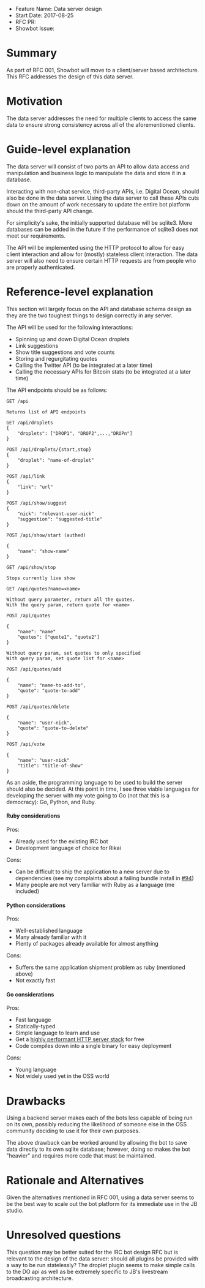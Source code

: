 - Feature Name: Data server design
- Start Date: 2017-08-25
- RFC PR:
- Showbot Issue:

# Summary
[summary]: #summary

As part of RFC 001, Showbot will move to a client/server based architecture.
This RFC addresses the design of this data server.

# Motivation
[motivation]: #motivation

The data server addresses the need for multiple clients to access the same data
to ensure strong consistency across all of the aforementioned clients.

# Guide-level explanation
[guide-level-explanation]: #guide-level-explanation

The data server will consist of two parts an API to allow data access and 
manipulation and business logic to manipulate the data and store it in a 
database.

Interacting with non-chat service, third-party APIs, i.e. Digital Ocean, should
also be done in the data server. Using the data server to call these APIs cuts 
down on the amount of work necessary to update the entire bot platform should 
the third-party API change.

For simplicity's sake, the initially supported database will be
sqlite3. More databases can be added in the future if the performance of sqlite3
does not meet our requirements.

The API will be implemented using the HTTP protocol to allow for easy client
interaction and allow for (mostly) stateless client interaction. The data server
will also need to ensure certain HTTP requests are from people who are properly
authenticated.

# Reference-level explanation
[reference-level-explanation]: #reference-level-explanation

This section will largely focus on the API and database schema design as they
are the two toughest things to design correctly in any server.

The API will be used for the following interactions:

- Spinning up and down Digital Ocean droplets
- Link suggestions
- Show title suggestions and vote counts
- Storing and regurgitating quotes
- Calling the Twitter API (to be integrated at a later time)
- Calling the necessary APIs for Bitcoin stats (to be integrated at a later time)

The API endpoints should be as follows:

```
GET /api

Returns list of API endpoints
```
```
GET /api/droplets
{
    "droplets": ["DROP1", "DROP2",...,"DROPn"]
}
```
```
POST /api/droplets/{start,stop}
{
    "droplet": "name-of-droplet"
}
```
```
POST /api/link
{
    "link": "url"
}
```
```
POST /api/show/suggest
{
    "nick": "relevant-user-nick"
    "suggestion": "suggested-title"
}
```
```
POST /api/show/start (authed)

{
    "name": "show-name"
}
```
```
GET /api/show/stop

Stops currently live show
```
```
GET /api/quotes?name=<name>

Without query parameter, return all the quotes.
With the query param, return quote for <name>
```
```
POST /api/quotes

{
    "name": "name"
    "quotes": ["quote1", "quote2"]
}

Without query param, set quotes to only specified
With query param, set quote list for <name>
```
```
POST /api/quotes/add

{
    "name": "name-to-add-to",
    "quote": "quote-to-add"
}
```
```
POST /api/quotes/delete

{
    "name": "user-nick",
    "quote": "quote-to-delete"
}
```
```
POST /api/vote

{
    "name": "user-nick"
    "title": "title-of-show"
}
```

As an aside, the programming language to be used to build the server should also
be decided. At this point in time, I see three viable languages for developing
the server with my vote going to Go (not that this is a democracy): Go, Python, 
and Ruby.

#### Ruby considerations
Pros:
- Already used for the existing IRC bot
- Development language of choice for Rikai

Cons:
- Can be difficult to ship the application to a new server due to dependencies
(see my complaints about a failing bundle install in [#94](https://github.com/rikai/Showbot/issues/94))
- Many people are not very familiar with Ruby as a language (me included)

#### Python considerations
Pros:
- Well-established language
- Many already familiar with it
- Plenty of packages already available for almost anything

Cons:
- Suffers the same application shipment problem as ruby (mentioned above)
- Not exactly fast

#### Go considerations
Pros:
- Fast language
- Statically-typed
- Simple language to learn and use
- Get a [highly performant HTTP server stack](https://golang.org/pkg/net/http/) 
for free
- Code compiles down into a single binary for easy deployment

Cons:
- Young language
- Not widely used yet in the OSS world

# Drawbacks
[drawbacks]: #drawbacks

Using a backend server makes each of the bots less capable of being run on its
own, possibly reducing the likelihood of someone else in the OSS community 
deciding to use it for their own purposes.

The above drawback can be worked around by allowing the bot to save data
directly to its own sqlite database; however, doing so makes the bot "heavier"
and requires more code that must be maintained.

# Rationale and Alternatives
[alternatives]: #alternatives

Given the alternatives mentioned in RFC 001, using a data server seems to be the
best way to scale out the bot platform for its immediate use in the JB studio.

# Unresolved questions
[unresolved]: #unresolved-questions

This question may be better suited for the IRC bot design RFC but is relevant to
the design of the data server: should all plugins be provided with a way to be 
run statelessly? The droplet plugin seems to make simple calls to the DO api as
well as be extremely specific to JB's livestream broadcasting architecture.